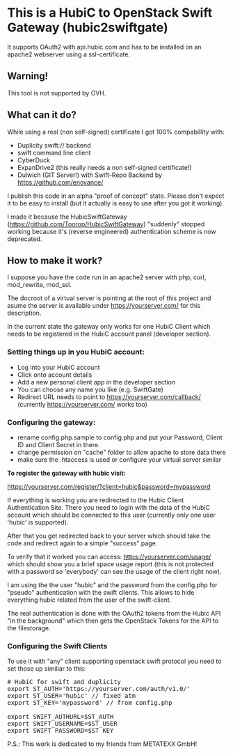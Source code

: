 # This is a HubiC to OpenStack Swift Gateway (hubic2swiftgate)

It supports OAuth2 with api.hubic.com and has to be installed on an apache2 webserver using a ssl-certificate.

## Warning!

This tool is not supported by OVH.

## What can it do?

While using a real (non self-signed) certificate I got 100% compabillity with:

* Duplicity swift:// backend
* swift command line client
* CyberDuck
* ExpanDrive2 (this really needs a non self-signed certificate!)
* Dulwich (GIT Server!) with Swift-Repo Backend by https://github.com/enovance/

I publish this code in an alpha "proof of concept" state. Please don't expect it to be easy to install (but it actually is easy to use after you got it working).

I made it because the HubicSwiftGateway (https://github.com/Toorop/HubicSwiftGateway) "suddenly" stopped working because it's (reverse engineered) authentication scheme is now deprecated.

## How to make it work?

I suppose you have the code run in an apache2 server with php, curl, mod_rewrite, mod_ssl.

The docroot of a virtual server is pointing at the root of this project and asume the server is available under https://yourserver.com/ for this description.

In the current state the gateway only works for one HubiC Client which needs to be registered in the HubiC account panel (developer section).

### Setting things up in you HubiC account:

* Log into your HubiC account
* Click onto account details
* Add a new personal client app in the developer section
* You can choose any name you like (e.g. SwiftGate)
* Redirect URL needs to point to https://yourserver.com/callback/ (currently https://yourserver.com/ works too)

### Configuring the gateway:

* rename config.php.sample to config.php and put your Password, Client ID and Client Secret in there.
* change permission on "cache" folder to allow apache to store data there
* make sure the .htaccess is used or configure your virtual server similar

**To register the gateway with hubic visit:**

https://yourserver.com/register/?client=hubic&password=mypassword

If everything is working you are redirected to the Hubic Client Authentication Site. There you need to login with the data of the HubiC account which should be connected to this user (currently only one user 'hubic' is supported).

After that you get redirected back to your server which should take the code and redirect again to a simple "success" page.

To verify that it worked you can access: https://yourserver.com/usage/ which should show you a brief space usage report (this is not protected with a password so 'everybody' can see the usage of the client right now).

I am using the the user "hubic" and the password from the config.php for "pseudo" authentication with the swift clients. This allows to hide everything hubic related from the user of the swift-client.

The real authentication is done with the OAuth2 tokens from the Hubic API "in the background" which then gets the OpenStack Tokens for the API to the filestorage.

###  Configuring the Swift Clients

To use it with "any" client supporting openstack swift protocol you need to set those up similiar to this:

<pre>
# HubiC for swift and duplicity
export ST_AUTH='https://yourserver.com/auth/v1.0/'
export ST_USER='hubic' // fixed atm
export ST_KEY='mypassword' // from config.php

export SWIFT_AUTHURL=$ST_AUTH
export SWIFT_USERNAME=$ST_USER
export SWIFT_PASSWORD=$ST_KEY
</pre>

P.S.: This work is dedicated to my friends from METATEXX GmbH!

